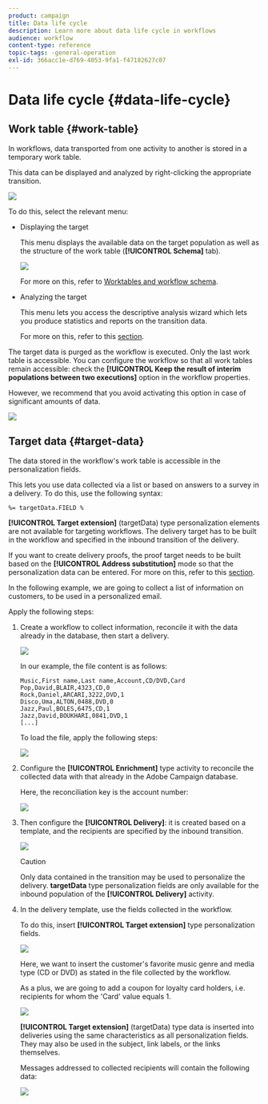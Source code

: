 ```yaml
---
product: campaign
title: Data life cycle
description: Learn more about data life cycle in workflows
audience: workflow
content-type: reference
topic-tags: -general-operation
exl-id: 366acc1e-d769-4053-9fa1-f47182627c07
---
```

# Data life cycle {#data-life-cycle}

## Work table {#work-table}

In workflows, data transported from one activity to another is stored in a temporary work table.

This data can be displayed and analyzed by right-clicking the appropriate transition. 

![](assets/wf-right-click-analyze.png)

To do this, select the relevant menu:

* Displaying the target

  This menu displays the available data on the target population as well as the structure of the work table (**[!UICONTROL Schema]** tab).

  ![](assets/wf-right-click-display.png)

  For more on this, refer to [Worktables and workflow schema](monitoring-workflow-execution.md#worktables-and-workflow-schema).

* Analyzing the target

  This menu lets you access the descriptive analysis wizard which lets you produce statistics and reports on the transition data.

  For more on this, refer to this [section](../../reporting/using/using-the-descriptive-analysis-wizard.md).

The target data is purged as the workflow is executed. Only the last work table is accessible. You can configure the workflow so that all work tables remain accessible: check the **[!UICONTROL Keep the result of interim populations between two executions]** option in the workflow properties.

However, we recommend that you avoid activating this option in case of significant amounts of data. 

![](assets/wf-purge-data-option.png)

## Target data {#target-data}

The data stored in the workflow's work table is accessible in the personalization fields.

This lets you use data collected via a list or based on answers to a survey in a delivery. To do this, use the following syntax:

```
%= targetData.FIELD %
```

**[!UICONTROL Target extension]** (targetData) type personalization elements are not available for targeting workflows. The delivery target has to be built in the workflow and specified in the inbound transition of the delivery.

If you want to create delivery proofs, the proof target needs to be built based on the **[!UICONTROL Address substitution]** mode so that the personalization data can be entered. For more on this, refer to this [section](../../delivery/using/steps-defining-the-target-population.md#using-address-substitution-in-proof).

In the following example, we are going to collect a list of information on customers, to be used in a personalized email.

Apply the following steps:

1. Create a workflow to collect information, reconcile it with the data already in the database, then start a delivery. 

   ![](assets/wf-targetdata-sample-1.png)

   In our example, the file content is as follows:

   ```
   Music,First name,Last name,Account,CD/DVD,Card
   Pop,David,BLAIR,4323,CD,0
   Rock,Daniel,ARCARI,3222,DVD,1
   Disco,Uma,ALTON,0488,DVD,0
   Jazz,Paul,BOLES,6475,CD,1
   Jazz,David,BOUKHARI,0841,DVD,1
   [...]
   ```

   To load the file, apply the following steps:

   ![](assets/wf-targetdata-sample-2.png)

1. Configure the **[!UICONTROL Enrichment]** type activity to reconcile the collected data with that already in the Adobe Campaign database.

   Here, the reconciliation key is the account number:

   ![](assets/wf-targetdata-sample-3.png)

1. Then configure the **[!UICONTROL Delivery]**: it is created based on a template, and the recipients are specified by the inbound transition. 

   ![](assets/wf-targetdata-sample-4.png)

   >[!CAUTION]
   >
   >Only data contained in the transition may be used to personalize the delivery. **targetData** type personalization fields are only available for the inbound population of the **[!UICONTROL Delivery]** activity.

1. In the delivery template, use the fields collected in the workflow.

   To do this, insert **[!UICONTROL Target extension]** type personalization fields.

   ![](assets/wf-targetdata-sample-5.png)

   Here, we want to insert the customer's favorite music genre and media type (CD or DVD) as stated in the file collected by the workflow.

   As a plus, we are going to add a coupon for loyalty card holders, i.e. recipients for whom the 'Card' value equals 1.

   ![](assets/wf-targetdata-sample-6.png)

   **[!UICONTROL Target extension]** (targetData) type data is inserted into deliveries using the same characteristics as all personalization fields. They may also be used in the subject, link labels, or the links themselves.

   Messages addressed to collected recipients will contain the following data:

   ![](assets/wf-targetdata-sample-7.png)
